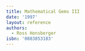 ```yaml
---
title: Mathematical Gems III
date: '1997'
layout: reference
authors:
  - Ross Honsberger
isbn: '0883853183'
---
```

